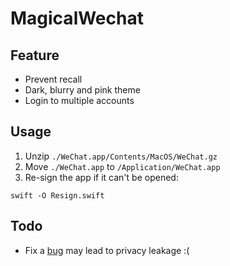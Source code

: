 # MagicalWechat

## Feature

- Prevent recall
- Dark, blurry and pink theme
- Login to multiple accounts

## Usage

1. Unzip `./WeChat.app/Contents/MacOS/WeChat.gz`
2. Move `./WeChat.app` to `/Application/WeChat.app`
3. Re-sign the app if it can't be opened:
```shell
swift -O Resign.swift
```

## Todo
- Fix a [bug](https://xlab.tencent.com/cn/2018/10/23/weixin-cheater-risks/) may lead to privacy leakage :(
